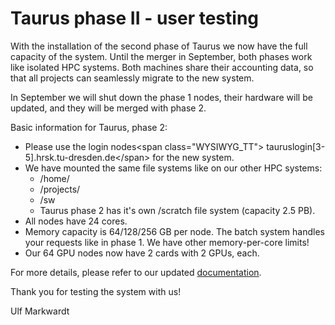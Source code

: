 # Taurus phase II - user testing

With the installation of the second phase of Taurus we now have the full
capacity of the system. Until the merger in September, both phases work
like isolated HPC systems. Both machines share their accounting data, so
that all projects can seamlessly migrate to the new system.

In September we will shut down the phase 1 nodes, their hardware will be
updated, and they will be merged with phase 2.

Basic information for Taurus, phase 2:

-   Please use the login nodes\<span class="WYSIWYG_TT">
    tauruslogin\[3-5\].hrsk.tu-dresden.de\</span> for the new system.
-   We have mounted the same file systems like on our other HPC systems:
    -   /home/
    -   /projects/
    -   /sw
    -   Taurus phase 2 has it's own /scratch file system (capacity 2.5
        PB).
-   All nodes have 24 cores.
-   Memory capacity is 64/128/256 GB per node. The batch system handles
    your requests like in phase 1. We have other memory-per-core limits!
-   Our 64 GPU nodes now have 2 cards with 2 GPUs, each.

For more details, please refer to our updated
[documentation](SystemTaurus).

Thank you for testing the system with us!

Ulf Markwardt
